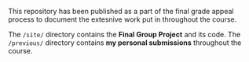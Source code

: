 This repository has been published as a part of the final grade appeal process to document the extesnive work put in throughout the course.

The `/site/` directory contains the **Final Group Project** and its code.
The `/previous/` directory contains **my personal submissions** throughout the course.
